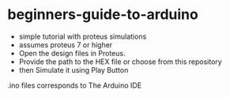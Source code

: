 # beginners-guide-to-arduino
* simple tutorial with proteus simulations
* assumes proteus 7 or higher
*  Open the design files in Proteus. 
* Provide the path to the HEX file or choose from this repository
* then Simulate it using Play Button

.ino files corresponds to The Arduino IDE

